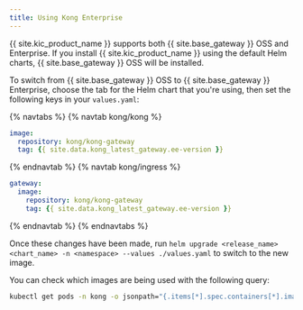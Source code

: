 ```yaml
---
title: Using Kong Enterprise
---
```


{{ site.kic_product_name }} supports both {{ site.base_gateway }} OSS and Enterprise. If you install {{ site.kic_product_name }} using the default Helm charts, {{ site.base_gateway }} OSS will be installed.

To switch from {{ site.base_gateway }} OSS to {{ site.base_gateway }} Enterprise, choose the tab for the Helm chart that you're using, then set the following keys in your `values.yaml`:

{% navtabs %}
{% navtab kong/kong %}
```yaml
image:
  repository: kong/kong-gateway
  tag: {{ site.data.kong_latest_gateway.ee-version }}
```
{% endnavtab %}
{% navtab kong/ingress %}
```yaml
gateway:
  image:
    repository: kong/kong-gateway
    tag: {{ site.data.kong_latest_gateway.ee-version }}
```
{% endnavtab %}
{% endnavtabs %}

Once these changes have been made, run `helm upgrade <release_name> <chart_name> -n <namespace> --values ./values.yaml` to switch to the new image.

You can check which images are being used with the following query:

```bash
kubectl get pods -n kong -o jsonpath="{.items[*].spec.containers[*].image}"
```